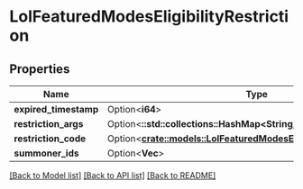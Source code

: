 # LolFeaturedModesEligibilityRestriction

## Properties

Name | Type | Description | Notes
------------ | ------------- | ------------- | -------------
**expired_timestamp** | Option<**i64**> |  | [optional]
**restriction_args** | Option<**::std::collections::HashMap<String, String>**> |  | [optional]
**restriction_code** | Option<[**crate::models::LolFeaturedModesEligibilityRestrictionCode**](LolFeaturedModesEligibilityRestrictionCode.md)> |  | [optional]
**summoner_ids** | Option<**Vec<i64>**> |  | [optional]

[[Back to Model list]](../README.md#documentation-for-models) [[Back to API list]](../README.md#documentation-for-api-endpoints) [[Back to README]](../README.md)


